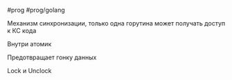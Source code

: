 #prog #prog/golang 

Механизм синхронизации, только одна горутина может получать доступ к КС кода

Внутри атомик

Предотвращает гонку данных

Lock и Unclock

